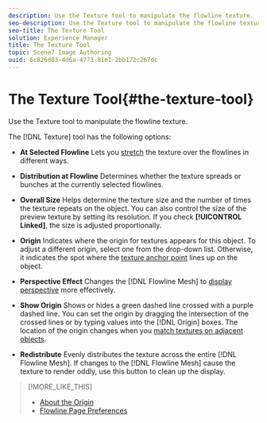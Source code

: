 ```yaml
---
description: Use the Texture tool to manipulate the flowline texture.
seo-description: Use the Texture tool to manipulate the flowline texture.
seo-title: The Texture Tool
solution: Experience Manager
title: The Texture Tool
topic: Scene7 Image Authoring
uuid: 6c826d83-4d6a-4773-81e1-2bb172c267dc
---
```


# The Texture Tool{#the-texture-tool}

Use the Texture tool to manipulate the flowline texture.

The [!DNL Texture] tool has the following options:

* **At Selected Flowline**
Lets you [stretch](../../c-vat-flow-pg/c-vat-flow-mesh-tech/t-vat-stretch-text/t-vat-stretch-text.md#task-87cd2dcbc16c473385f8bc7d90a2df36) the texture over the flowlines in different ways. 

* **Distribution at Flowline**
Determines whether the texture spreads or bunches at the currently selected flowlines. 

* **Overall Size**
Helps determine the texture size and the number of times the texture repeats on the object. You can also control the size of the preview texture by setting its resolution. If you check **[!UICONTROL Linked]**, the size is adjusted proportionally. 

* **Origin**
Indicates where the origin for textures appears for this object. To adjust a different origin, select one from the drop-down list. Otherwise, it indicates the spot where the [texture anchor point](../../c-vat-obj-pg/c-vat-obj-pg-tools/c-vat-layout-tool/t-vat-chg-anchor-pt.md#task-cb8a0e9f062f4bfbb4fb730d08f86ddb) lines up on the object. 

* **Perspective Effect**
Changes the [!DNL Flowline Mesh] to [display perspective](../../c-vat-flow-pg/c-vat-flow-mesh-tech/t-vat-add-persp/t-vat-add-persp.md#task-fc9d7df30ef747ca8c433109bff09e30) more effectively. 

* **Show Origin**
Shows or hides a green dashed line crossed with a purple dashed line. You can set the origin by dragging the intersection of the crossed lines or by typing values into the [!DNL Origin] boxes. The location of the origin changes when you [match textures on adjacent objects](../../c-vat-flow-pg/c-vat-test-flow-work/t-vat-match-text.md#task-568d59da3f7e48838669b17fe96fbed0). 

* **Redistribute**
Evenly distributes the texture across the entire [!DNL Flowline Mesh]. If changes to the [!DNL Flowline Mesh] cause the texture to render oddly, use this button to clean up the display.

>[!MORE_LIKE_THIS]
>
>* [About the Origin](../../c-vat-rend-pg/c-vat-work-text/c-vat-abt-origin.md#concept-643d030b62fd42a5bf3ce4e4ab9a3a47)
>* [Flowline Page Preferences](../../c-vat-flow-pg/c-vat-abt-flow/c-vat-flow-pg-pref.md#concept-304fb083a8a0415991216916b427246e)
